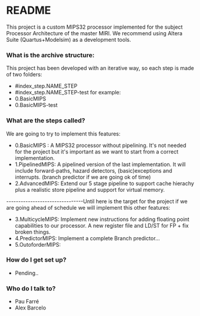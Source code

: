 # README #

This project is a custom MIPS32 processor implemented for the subject Processor Architecture of the master MIRI.
We recommend using Altera Suite (Quartus+Modelsim) as a development tools.

### What is the archive structure: ###
 
This project has been developed with an iterative way, so each step is made of two folders:
* #index_step.NAME_STEP
* #index_step.NAME_STEP-test
for example:
* 0.BasicMIPS
* 0.BasicMIPS-test

### What are the steps called? ###
We are going to try to implement this features:

* 0.BasicMIPS : A MIPS32 processor without pipelining. It's not needed for the project but it's important as we want to start from a correct implementation.
* 1.PipelinedMIPS: A pipelined version of the last implementation. It will include forward-paths, hazard detectors, (basic)exceptions and interrupts. (branch predictor if we are going ok of time)
* 2.AdvancedMIPS: Extend our 5 stage pipeline to support cache hierachy plus a realistic store pipeline and support for virtual memory.

--------------------------------Until here is the target for the project if we are going ahead of schedule we will implement this other features:
* 3.MulticycleMIPS: Implement new instructions for adding floating point capabilities to our processor. A new register file and LD/ST for FP + fix broken things.
* 4.PredictorMIPS: Implement a complete Branch predictor...
* 5.OutoforderMIPS: 

### How do I get set up? ###

* Pending..

### Who do I talk to? ###

* Pau Farré 
* Alex Barcelo